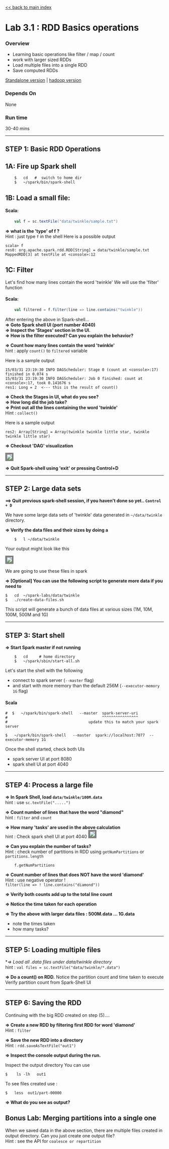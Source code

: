 <link rel='stylesheet' href='../assets/css/main.css'/>

[<< back to main index](../README.md)

Lab 3.1 : RDD Basics operations
================================

### Overview
* Learning basic operations like filter / map / count
* work with larger sized RDDs
* Load multiple files into a single RDD
* Save computed RDDs

[Standalone version](3.1-rdd-basics.md) |  [hadoop version](3.1-rdd-hadoop.md)

### Depends On
None

### Run time
30-40 mins


----------------------------
STEP 1: Basic RDD Operations
----------------------------

## 1A: Fire up Spark shell

```
    $   cd   #  switch to home dir
    $   ~/spark/bin/spark-shell
```



## 1B: Load a small file:

#### Scala:

```scala
    val f = sc.textFile("data/twinkle/sample.txt")
```



**=> what is the 'type' of f ?**  
Hint : just type `f` in the shell
Here is a possible output

    scala> f
    res0: org.apache.spark.rdd.RDD[String] = data/twinkle/sample.txt MappedRDD[3] at textFile at <console>:12


## 1C: Filter
Let's find how many lines contain the word 'twinkle'
We will use the 'filter' function

#### Scala:

```scala
    val filtered = f.filter(line => line.contains("twinkle"))
```


After entering the above in Spark-shell...  
**=> Goto Spark shell UI (port number 4040)**  
**=> Inspect the 'Stages' section in the UI.**  
**=> How is the filter executed? Can you explain the behavior?**  

**=> Count how many lines contain the word 'twinkle'**  
hint : apply `count()` to `filtered` variable

Here is a sample output

    15/03/31 23:19:30 INFO DAGScheduler: Stage 0 (count at <console>:17) finished in 0.074 s
    15/03/31 23:19:30 INFO DAGScheduler: Job 0 finished: count at <console>:17, took 0.141676 s
    res1: Long = 2  <--- this is the result of count()


**=> Check the Stages in UI,  what do you see?**  
**=> How long did the job take?**  
**=> Print out all the lines containing the word 'twinkle'**   
Hint : `collect()`

Here is a sample output

    res2: Array[String] = Array(twinkle twinkle little star, twinkle twinkle little star)


**=> Checkout 'DAG' visualization**

<img src="../images/3.1c.png" style="border: 5px solid grey; max-width:100%;"/>

**=> Quit Spark-shell using 'exit'  or pressing  Control+D**


-----------------------
STEP 2:  Large data sets
-----------------------
**==> Quit previous spark-shell session, if you haven't done so yet.. `Control + D`**  

We have some large data sets of 'twinkle' data generated in `~/data/twinkle`  directory.

**=> Verify the data files and their sizes by doing a**
```
    $   l ~/data/twinkle
```
Your output might look like this

<img src="../images/3.1a.png" style="border: 5px solid grey; max-width:100%;"/>

We are going to use these files in spark

**=> [Optional] You can use the following script to generate more data if you need to**  

    $   cd  ~/spark-labs/data/twinkle
    $   ./create-data-files.sh


This script will generate a bunch of data files at various sizes (1M, 10M, 100M, 500M and 1G)


--------------------
STEP 3:  Start shell
--------------------



**=> Start Spark master if not running**
```
    $   cd     # home directory
    $   ~/spark/sbin/start-all.sh
```


Let's start the shell with the following
  * connect to spark server (`--master`  flag)
  * and start with more memory than the default 256M (`--executor-memory 1G` flag)


#### Scala

    #  $   ~/spark/bin/spark-shell   --master  spark-server-uri
    #                                          ^^^^^^^^^^^^^^^^
    #                                    update this to match your spark server

    $   ~/spark/bin/spark-shell   --master  spark://localhost:7077  --executor-memory 1G



Once the shell started, check both UIs
* spark server UI at port 8080
* spark shell UI at  port 4040


-------------------------
STEP 4: Process a large file
-------------------------
**=> In Spark Shell, load `data/twinkle/100M.data`**  
hint : use   `sc.textFile(".....")`

**=> Count number of lines that have the word "diamond"**  
hint : `filter`  and `count`

**=> How many 'tasks' are used in the above calculation**  
hint : Check spark shell UI at port 4040
<img src="../images/3.1b.png" style="border: 5px solid grey; max-width:100%;" />

**=> Can you explain the number of tasks?**  
Hint : check number of partitions in RDD using `getNumPartitions`  or `partitions.length`  
```
    f.getNumPartitions
```



**=> Count number of lines that does NOT have the word 'diamond'**  
Hint : use negative operator  !  
`filter(line => ! line.contains("diamond")) `

**=> Verify both counts add up to the total line count**

**=> Notice the time taken for each operation**

**=> Try the above with larger data files : 500M.data  ... 1G.data**
  - note the times taken
  - how many tasks?


------------------------------
STEP 5: Loading multiple files
------------------------------
**=> Load all *.data files under  data/twinkle  directory**  
hint : `val files = sc.textFile("data/twinkle/*.data")`

**=> Do a count() on RDD.**
Notice the partition count and time taken to execute
Verify partition count from Spark-Shell UI


-----------------------
STEP 6:  Saving the RDD
-----------------------
Continuing with the big RDD created on step (5)....

**=> Create a new RDD by filtering first RDD for word 'diamond'**  
Hint : `filter`

**=> Save the new RDD into a directory**  
Hint :   `rdd.saveAsTextFile("out1")`

**=> Inspect the console output during the run.**

Inspect the output directory
You can use

    $    ls -lh   out1


To see files created use :

    $   less  out1/part-00000


**=> What do you see as output?**


## Bonus Lab: Merging partitions into a single one
When we saved data in the above section, there are multiple files created in output directory.   Can you just create one output file?   
Hint : see the API for `coalesce or repartition`